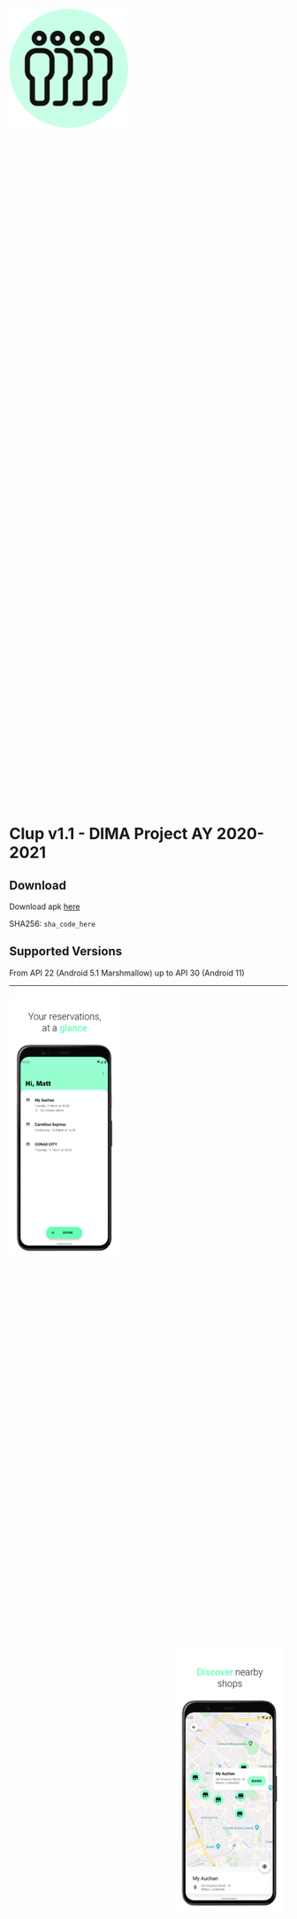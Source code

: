<p align="center">
<div style="width: 1435px; height: 1435px;">
  <img src="Android%20Client/Clup/app/screenshots/logo.png" width="15%" height="15%" align="center"/>
</div>
</p>

# Clup v1.1 - DIMA Project AY 2020-2021

## Download
Download apk [here](link_to_apk_file_here)

SHA256: ```sha_code_here```

## Supported Versions
From API 22 (Android 5.1 Marshmallow) up to API 30 (Android 11)

---

<p float="center">
  <div style="width: 499px; height: 1185px;">
  <img src="Android%20Client/Clup/app/screenshots/1.png" width="40%" height="40%" align="left"/>
  </div>
  <div style="width: 499px; height: 1185px;">
  <img src="Android%20Client/Clup/app/screenshots/2.png" width="40%" height="40%" align="right"/>
  </div>
</p>

<p float="center">
  <div style="width: 499px; height: 1185px;">
  <img src="Android%20Client/Clup/app/screenshots/3.png" width="40%" height="40%" align="left"/>
  </div>
  <div style="width: 499px; height: 1185px;">
  <img src="Android%20Client/Clup/app/screenshots/4.png" width="40%" height="40%" align="right"/>
  </div>
</p>

<p float="center">
  <div style="width: 499px; height: 1185px;">
  <img src="Android%20Client/Clup/app/screenshots/5.png" width="40%" height="40%" align="left"/>
  </div>
  <div style="width: 499px; height: 1185px;">
  <img src="Android%20Client/Clup/app/screenshots/6.png" width="40%" height="40%" align="right"/>
  </div>
</p>

<p float="center">
  <div style="width: 499px; height: 1185px;">
  <img src="Android%20Client/Clup/app/screenshots/7.png" width="40%" height="40%" align="left"/>
  </div>
  <div style="width: 499px; height: 1185px;">
  <img src="Android%20Client/Clup/app/screenshots/8.png" width="40%" height="40%" align="right"/>
  </div>
</p>
